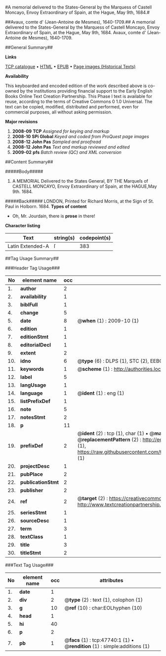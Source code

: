 #A memorial delivered to the States-General by the Marquess of Castell Moncayo, Envoy Extraordinary of Spain, at the Hague, May 9th, 1684.#

##Avaux, comte d' (Jean-Antoine de Mesmes), 1640-1709.##
A memorial delivered to the States-General by the Marquess of Castell Moncayo, Envoy Extraordinary of Spain, at the Hague, May 9th, 1684.
Avaux, comte d' (Jean-Antoine de Mesmes), 1640-1709.

##General Summary##

**Links**

[TCP catalogue](http://www.ota.ox.ac.uk/tcp/)  • 
[HTML](http://tei.it.ox.ac.uk/tcp/Texts-HTML/free/A26/A26254.html)  • 
[EPUB](http://tei.it.ox.ac.uk/tcp/Texts-EPUB/free/A26/A26254.epub) • 
[Page images (Historical Texts)](https://data.historicaltexts.jisc.ac.uk/view?pubId=eebo-11413941e&pageId=eebo-11413941e-47740-1)

**Availability**

This keyboarded and encoded edition of the
	       work described above is co-owned by the institutions
	       providing financial support to the Early English Books
	       Online Text Creation Partnership. This Phase I text is
	       available for reuse, according to the terms of Creative
	       Commons 0 1.0 Universal. The text can be copied,
	       modified, distributed and performed, even for
	       commercial purposes, all without asking permission.

**Major revisions**

1. __2008-09__ __TCP__ *Assigned for keying and markup*
1. __2008-10__ __SPi Global__ *Keyed and coded from ProQuest page images*
1. __2008-12__ __John Pas__ *Sampled and proofread*
1. __2008-12__ __John Pas__ *Text and markup reviewed and edited*
1. __2009-02__ __pfs__ *Batch review (QC) and XML conversion*

##Content Summary##

#####Body#####

1. A MEMORIAL Delivered to the States General, BY THE Marqueſs of CASTELL MONCAYO, Envoy Extraordinary of Spain, at the HAGUE,May 9th. 1684.

#####Back#####
LONDON, Printed for Richard Morris, at the Sign of St. Paul in Holborn. 1684.
**Types of content**

  * Oh, Mr. Jourdain, there is **prose** in there!

**Character listing**


|Text|string(s)|codepoint(s)|
|---|---|---|
|Latin Extended-A|ſ|383|

##Tag Usage Summary##

###Header Tag Usage###

|No|element name|occ|attributes|
|---|---|---|---|
|1.|__author__|2||
|2.|__availability__|1||
|3.|__biblFull__|1||
|4.|__change__|5||
|5.|__date__|8| @__when__ (1) : 2009-10 (1)|
|6.|__edition__|1||
|7.|__editionStmt__|1||
|8.|__editorialDecl__|1||
|9.|__extent__|2||
|10.|__idno__|6| @__type__ (6) : DLPS (1), STC (2), EEBO-CITATION (1), OCLC (1), VID (1)|
|11.|__keywords__|1| @__scheme__ (1) : http://authorities.loc.gov/ (1)|
|12.|__label__|5||
|13.|__langUsage__|1||
|14.|__language__|1| @__ident__ (1) : eng (1)|
|15.|__listPrefixDef__|1||
|16.|__note__|5||
|17.|__notesStmt__|2||
|18.|__p__|11||
|19.|__prefixDef__|2| @__ident__ (2) : tcp (1), char (1)  •  @__matchPattern__ (2) : ([0-9\-]+):([0-9IVX]+) (1), (.+) (1)  •  @__replacementPattern__ (2) : http://eebo.chadwyck.com/downloadtiff?vid=$1&page=$2 (1), https://raw.githubusercontent.com/textcreationpartnership/Texts/master/tcpchars.xml#$1 (1)|
|20.|__projectDesc__|1||
|21.|__pubPlace__|2||
|22.|__publicationStmt__|2||
|23.|__publisher__|2||
|24.|__ref__|2| @__target__ (2) : https://creativecommons.org/publicdomain/zero/1.0/ (1), http://www.textcreationpartnership.org/docs/. (1)|
|25.|__seriesStmt__|1||
|26.|__sourceDesc__|1||
|27.|__term__|3||
|28.|__textClass__|1||
|29.|__title__|3||
|30.|__titleStmt__|2||


###Text Tag Usage###

|No|element name|occ|attributes|
|---|---|---|---|
|1.|__date__|1||
|2.|__div__|2| @__type__ (2) : text (1), colophon (1)|
|3.|__g__|10| @__ref__ (10) : char:EOLhyphen (10)|
|4.|__head__|1||
|5.|__hi__|40||
|6.|__p__|2||
|7.|__pb__|1| @__facs__ (1) : tcp:47740:1 (1)  •  @__rendition__ (1) : simple:additions (1)|
